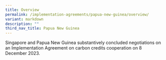 ```yaml
---
title: Overview
permalink: /implementation-agreements/papua-new-guinea/overview/
variant: markdown
description: ""
third_nav_title: Papua New Guinea
---
```

Singapore and Papua New Guinea substantively concluded negotiations on an Implementation Agreement on carbon credits cooperation on 8 December 2023.